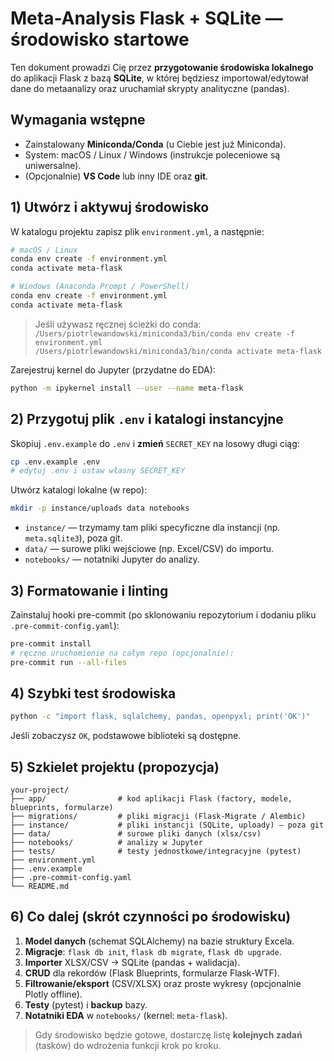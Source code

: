 # Meta-Analysis Flask + SQLite — środowisko startowe

Ten dokument prowadzi Cię przez **przygotowanie środowiska lokalnego** do aplikacji Flask z bazą **SQLite**,
w której będziesz importował/edytował dane do metaanalizy oraz uruchamiał skrypty analityczne (pandas).

## Wymagania wstępne

- Zainstalowany **Miniconda/Conda** (u Ciebie jest już Miniconda).
- System: macOS / Linux / Windows (instrukcje poleceniowe są uniwersalne).
- (Opcjonalnie) **VS Code** lub inny IDE oraz **git**.

## 1) Utwórz i aktywuj środowisko

W katalogu projektu zapisz plik `environment.yml`, a następnie:

```bash
# macOS / Linux
conda env create -f environment.yml
conda activate meta-flask

# Windows (Anaconda Prompt / PowerShell)
conda env create -f environment.yml
conda activate meta-flask
```

> Jeśli używasz ręcznej ścieżki do conda:  
> `/Users/piotrlewandowski/miniconda3/bin/conda env create -f environment.yml`  
> `/Users/piotrlewandowski/miniconda3/bin/conda activate meta-flask`

Zarejestruj kernel do Jupyter (przydatne do EDA):

```bash
python -m ipykernel install --user --name meta-flask
```

## 2) Przygotuj plik `.env` i katalogi instancyjne

Skopiuj `.env.example` do `.env` i **zmień** `SECRET_KEY` na losowy długi ciąg:

```bash
cp .env.example .env
# edytuj .env i ustaw własny SECRET_KEY
```

Utwórz katalogi lokalne (w repo):

```bash
mkdir -p instance/uploads data notebooks
```

- `instance/` — trzymamy tam pliki specyficzne dla instancji (np. `meta.sqlite3`), poza git.
- `data/` — surowe pliki wejściowe (np. Excel/CSV) do importu.
- `notebooks/` — notatniki Jupyter do analizy.

## 3) Formatowanie i linting

Zainstaluj hooki pre-commit (po sklonowaniu repozytorium i dodaniu pliku `.pre-commit-config.yaml`):

```bash
pre-commit install
# ręczne uruchomienie na całym repo (opcjonalnie):
pre-commit run --all-files
```

## 4) Szybki test środowiska

```bash
python -c "import flask, sqlalchemy, pandas, openpyxl; print('OK')"
```

Jeśli zobaczysz `OK`, podstawowe biblioteki są dostępne.

## 5) Szkielet projektu (propozycja)

```
your-project/
├── app/                # kod aplikacji Flask (factory, modele, blueprints, formularze)
├── migrations/         # pliki migracji (Flask-Migrate / Alembic)
├── instance/           # pliki instancji (SQLite, uploady) — poza git
├── data/               # surowe pliki danych (xlsx/csv)
├── notebooks/          # analizy w Jupyter
├── tests/              # testy jednostkowe/integracyjne (pytest)
├── environment.yml
├── .env.example
├── .pre-commit-config.yaml
└── README.md
```

## 6) Co dalej (skrót czynności po środowisku)

1. **Model danych** (schemat SQLAlchemy) na bazie struktury Excela.
2. **Migracje**: `flask db init`, `flask db migrate`, `flask db upgrade`.
3. **Importer** XLSX/CSV → SQLite (pandas + walidacja).
4. **CRUD** dla rekordów (Flask Blueprints, formularze Flask-WTF).
5. **Filtrowanie/eksport** (CSV/XLSX) oraz proste wykresy (opcjonalnie Plotly offline).
6. **Testy** (pytest) i **backup** bazy.
7. **Notatniki EDA** w `notebooks/` (kernel: `meta-flask`).

> Gdy środowisko będzie gotowe, dostarczę listę **kolejnych zadań** (tasków) do wdrożenia funkcji krok po kroku.
